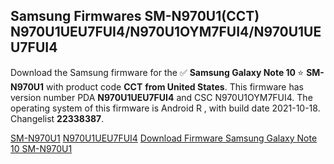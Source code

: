 <h2>Samsung Firmwares SM-N970U1(CCT) N970U1UEU7FUI4/N970U1OYM7FUI4/N970U1UEU7FUI4</h2>
Download the Samsung firmware for the ✅ <strong>Samsung Galaxy Note 10 </strong> ⭐ <strong>SM-N970U1</strong> with product code <strong>CCT</strong> <strong> from United States</strong>. This firmware has version number PDA <strong>N970U1UEU7FUI4</strong> and CSC N970U1OYM7FUI4. The operating system of this firmware is Android R , with build date 2021-10-18. Changelist <strong>22338387</strong>.


[SM-N970U1](https://samfirm.shop/samsung/model/SM-N970U1)
[N970U1UEU7FUI4](https://samfirm.shop/samsung/pda/N970U1UEU7FUI4)
[Download Firmware Samsung Galaxy Note 10 SM-N970U1](https://samfirm.shop/samsung/firmware/465919)
